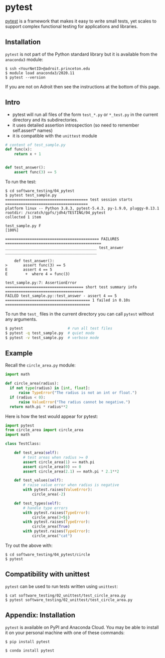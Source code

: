 # pytest

[pytest](https://docs.pytest.org/en/stable/) is a framework that makes it easy to write small tests, yet scales to support complex functional testing for applications and libraries.

## Installation

`pytest` is not part of the Python standard library but it is available from the `anaconda3` module:

```
$ ssh <YourNetID>@adroit.princeton.edu
$ module load anaconda3/2020.11
$ pytest --version
```

If you are not on Adroit then see the instructions at the bottom of this page.

## Intro

* pytest will run all files of the form `test_*.py` or `*_test.py` in the current directory and its subdirectories.
* it uses detailed assertion introspection (so need to remember self.assert* names)
* it is compatible with the `unittest` module

```python
# content of test_sample.py
def func(x):
    return x + 1


def test_answer():
    assert func(3) == 5
```

To run the test:

```
$ cd software_testing/04_pytest
$ pytest test_sample.py
===================================== test session starts =====================================
platform linux -- Python 3.8.3, pytest-5.4.3, py-1.9.0, pluggy-0.13.1
rootdir: /scratch/gpfs/jdh4/TESTING/04_pytest
collected 1 item                                                                              

test_sample.py F                                                                        [100%]

========================================== FAILURES ===========================================
_________________________________________ test_answer _________________________________________

    def test_answer():
>       assert func(3) == 5
E       assert 4 == 5
E        +  where 4 = func(3)

test_sample.py:7: AssertionError
=================================== short test summary info ===================================
FAILED test_sample.py::test_answer - assert 4 == 5
====================================== 1 failed in 0.10s ======================================
```

To run the `test_` files in the current directory you can call `pytest` without any arguments.

```bash
$ pytest                    # run all test files
$ pytest -q test_sample.py  # quiet mode
$ pytest -v test_sample.py  # verbose mode
```

## Example

Recall the `circle_area.py` module:

```python
import math

def circle_area(radius):
  if not type(radius) in [int, float]:
      raise TypeError("The radius is not an int or float.")
  if (radius < 0):
      raise ValueError("The radius cannot be negative.")
  return math.pi * radius**2
```

Here is how the test would appear for pytest:

```python
import pytest
from circle_area import circle_area
import math

class TestClass:

    def test_area(self):
        # test areas when radius >= 0
        assert circle_area(1) == math.pi
        assert circle_area(0) == 0
        assert circle_area(2.1) == math.pi * 2.1**2

    def test_values(self):
        # raise value error when radius is negative
        with pytest.raises(ValueError):
            circle_area(-2)

    def test_types(self):
        # handle type errors
        with pytest.raises(TypeError):
            circle_area(3+5j)
        with pytest.raises(TypeError):
            circle_area(True)
        with pytest.raises(TypeError):
            circle_area("cat")
```

Try out the above with:

```
$ cd software_testing/04_pytest/circle
$ pytest
```

## Compatibility with unittest

`pytest` can be used to run tests written using `unittest`:

```
$ cat software_testing/02_unittest/test_circle_area.py
$ pytest software_testing/02_unittest/test_circle_area.py
```

## Appendix: Installation

`pytest` is available on PyPI and Anaconda Cloud. You may be able to install it on your personal machine with one of these commands:

```bash
$ pip install pytest
```

```bash
$ conda install pytest
```
